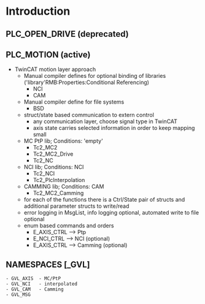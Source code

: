 # Introduction 
## **PLC_OPEN_DRIVE** (deprecated)

## **PLC_MOTION** (active)
  
  - TwinCAT motion layer approach
	- Manual compiler defines for optional binding of libraries ('library'RMB:Properties:Conditional Referencing)
      - NCI
	  - CAM
	- Manual compiler define for file systems
	  - BSD
    - struct/state based communication to extern control
      - any communication layer, choose signal type in TwinCAT
      - axis state carries selected information in order to keep mapping small
    - MC PtP lib; Conditions: 'empty'
      - Tc2_MC2
      - Tc2_MC2_Drive
      - Tc2_NC
    - NCI lib; Conditions: NCI
      - Tc2_NCI
      - Tc2_PlcInterpolation
    - CAMMING lib; Conditions: CAM
      - Tc2_MC2_Camming
    - for each of the functions there is a Ctrl/State pair of structs and additional parameter structs to write/read
    - error logging in MsgList, info logging optional, automated write to file optional
    - enum based commands and orders
      - E_AXIS_CTRL 		--> Ptp
      - E_NCI_CTRL 			--> NCI (optional)
      - E_AXIS_CTRL 		--> Camming (optional)
      
## NAMESPACES [_GVL]
	- GVL_AXIS	- MC/PtP
	- GVL_NCI	- interpolated
	- GVL_CAM	- Camming
	- GVL_MSG
	
 
    



